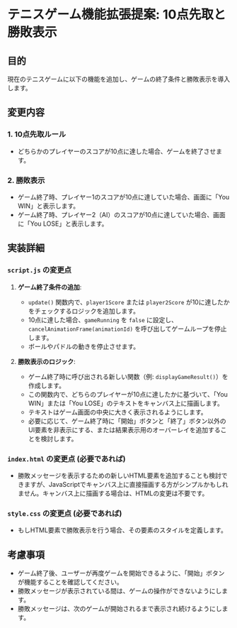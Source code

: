 # テニスゲーム機能拡張提案: 10点先取と勝敗表示

## 目的

現在のテニスゲームに以下の機能を追加し、ゲームの終了条件と勝敗表示を導入します。

## 変更内容

### 1. 10点先取ルール

- どちらかのプレイヤーのスコアが10点に達した場合、ゲームを終了させます。

### 2. 勝敗表示

- ゲーム終了時、プレイヤー1のスコアが10点に達していた場合、画面に「You WIN」と表示します。
- ゲーム終了時、プレイヤー2（AI）のスコアが10点に達していた場合、画面に「You LOSE」と表示します。

## 実装詳細

### `script.js` の変更点

1.  **ゲーム終了条件の追加**:
    - `update()` 関数内で、`player1Score` または `player2Score` が10に達したかをチェックするロジックを追加します。
    - 10点に達した場合、`gameRunning` を `false` に設定し、`cancelAnimationFrame(animationId)` を呼び出してゲームループを停止します。
    - ボールやパドルの動きを停止させます。

2.  **勝敗表示のロジック**:
    - ゲーム終了時に呼び出される新しい関数（例: `displayGameResult()`）を作成します。
    - この関数内で、どちらのプレイヤーが10点に達したかに基づいて、「You WIN」または「You LOSE」のテキストをキャンバス上に描画します。
    - テキストはゲーム画面の中央に大きく表示されるようにします。
    - 必要に応じて、ゲーム終了時に「開始」ボタンと「終了」ボタン以外のUI要素を非表示にする、または結果表示用のオーバーレイを追加することを検討します。

### `index.html` の変更点 (必要であれば)

- 勝敗メッセージを表示するための新しいHTML要素を追加することも検討できますが、JavaScriptでキャンバス上に直接描画する方がシンプルかもしれません。キャンバス上に描画する場合は、HTMLの変更は不要です。

### `style.css` の変更点 (必要であれば)

- もしHTML要素で勝敗表示を行う場合、その要素のスタイルを定義します。

## 考慮事項

- ゲーム終了後、ユーザーが再度ゲームを開始できるように、「開始」ボタンが機能することを確認してください。
- 勝敗メッセージが表示されている間は、ゲームの操作ができないようにします。
- 勝敗メッセージは、次のゲームが開始されるまで表示され続けるようにします。
